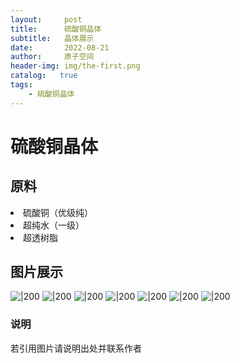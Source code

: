 ```yaml
---
layout:     post
title:      硫酸铜晶体
subtitle:   晶体展示
date:       2022-08-21
author:     原子空间
header-img: img/the-first.png
catalog:   true
tags:
    - 硫酸铜晶体
---
```

# 硫酸铜晶体
## 原料
<li>硫酸铜（优级纯）</li>
<li>超纯水（一级）</li>
<li>超透树脂</li>

## 图片展示
![|200]({{site.baseurl}}/img/blue/1.jpg)
![|200]({{site.baseurl}}/img/blue/2.jpg)
![|200]({{site.baseurl}}/img/blue/3.jpg)
![|200]({{site.baseurl}}/img/blue/4.jpg)
![|200]({{site.baseurl}}/img/blue/5.jpg)
![|200]({{site.baseurl}}/img/blue/6.jpg)
![|200]({{site.baseurl}}/img/blue/7.jpg)

### 说明
若引用图片请说明出处并联系作者
